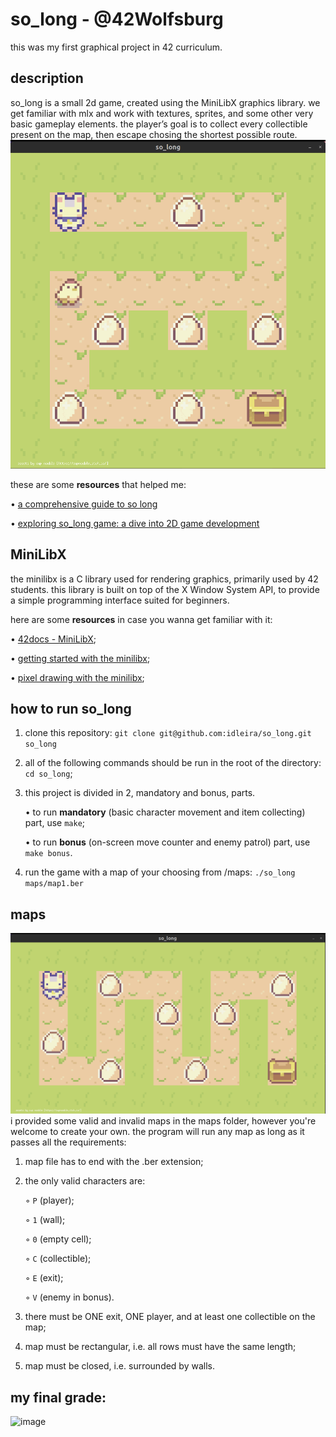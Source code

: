 # so_long - @42Wolfsburg
this was my first graphical project in 42 curriculum. 

## description
so_long is a small 2d game, created using the MiniLibX graphics library.
we get familiar with mlx and work with textures, sprites, and some other very basic gameplay elements.
the player’s goal is to collect every collectible present on the map, then escape chosing the shortest possible route.
![so_long bonus map](map_bonus.gif)

these are some **resources** that helped me:

• [a comprehensive guide to so long](https://reactive.so/post/42-a-comprehensive-guide-to-so_long)

• [exploring so_long game: a dive into 2D game development](https://medium.com/@simonzerisenay/exploring-so-long-game-a-dive-into-2d-game-development-f889f498e416)

## MiniLibX
the minilibx is a C library used for rendering graphics, primarily used by 42 students.
this library is built on top of the X Window System API, to provide a simple programming interface suited for beginners.

here are some **resources** in case you wanna get familiar with it:

• [42docs - MiniLibX](https://harm-smits.github.io/42docs/libs/minilibx);

• [getting started with the minilibx](https://aurelienbrabant.fr/blog/getting-started-with-the-minilibx);

• [pixel drawing with the minilibx](https://aurelienbrabant.fr/blog/pixel-drawing-with-the-minilibx);

## how to run so_long
1. clone this repository: `git clone git@github.com:idleira/so_long.git so_long`
2. all of the following commands should be run in the root of the directory: `cd so_long`;
3. this project is divided in 2, mandatory and bonus, parts.

   • to run **mandatory** (basic character movement and item collecting) part, use `make`;
   
   • to run **bonus** (on-screen move counter and enemy patrol) part, use `make bonus`.
   
4. run the game with a map of your choosing from /maps: `./so_long maps/map1.ber`

## maps
![simple so_long map](map.png)
i provided some valid and invalid maps in the maps folder, however you're welcome to create your own.
the program will run any map as long as it passes all the requirements:
1. map file has to end with the .ber extension;
2. the only valid characters are:

   ◦ `P` (player);
   
   ◦ `1` (wall);
   
   ◦ `0` (empty cell);
   
   ◦ `C` (collectible);
   
   ◦ `E` (exit);
   
   ◦ `V` (enemy in bonus).
   
3. there must be ONE exit, ONE player, and at least one collectible on the map;
4. map must be rectangular, i.e. all rows must have the same length;
5. map must be closed, i.e. surrounded by walls.


## my final grade:

![image](https://github.com/idleira/so_long/assets/127216218/64d0b5bb-e29b-43c9-96b7-c59fd8f08c49)
